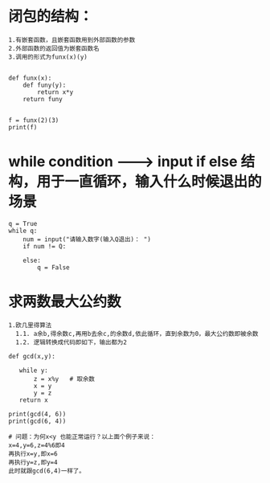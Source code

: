 # 闭包的结构：
```
1.有嵌套函数，且嵌套函数用到外部函数的参数
2.外部函数的返回值为嵌套函数名
3.调用的形式为funx(x)(y)


def funx(x):
    def funy(y):
        return x*y
    return funy


f = funx(2)(3)
print(f)
```

# while condition  ---> input  if  else 结构，用于一直循环，输入什么时候退出的场景

```
q = True
while q:
    num = input("请输入数字(输入Q退出)： ")
    if num != Q:
        
    else:
        q = False
```

# 求两数最大公约数

```
1.欧几里得算法
  1.1. a余b,得余数c,再用b去余c,的余数d,依此循环，直到余数为0，最大公约数即被余数
  1.2. 逻辑转换成代码即如下，输出都为2

def gcd(x,y):

   while y:
       z = x%y   # 取余数
       x = y
       y = z
   return x

print(gcd(4, 6))
print(gcd(6, 4))

# 问题：为何x<y 也能正常运行？以上面个例子来说：
x=4,y=6,z=4%6即4
再执行x=y,即x=6
再执行y=z,即y=4
此时就跟gcd(6,4)一样了。
```

